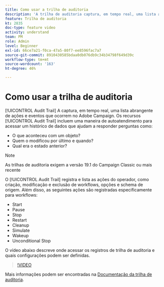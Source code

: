 ```yaml
---
title: Como usar a trilha de auditoria
description: 'A trilha de auditoria captura, em tempo real, uma lista abrangente de ações e eventos que ocorrem no Adobe Campaign. '
feature: Trilha de auditoria
kt: 2835
doc-type: feature video
activity: understand
team: PM
role: Admin
level: Beginner
exl-id: 66ce7a21-f0ca-47a5-80f7-ee8596fac7a7
source-git-commit: 8910430585bdaa0db076db9c34b34798f649d39c
workflow-type: tm+mt
source-wordcount: '163'
ht-degree: 46%

---
```


# Como usar a trilha de auditoria

[!UICONTROL Audit Trail] A captura, em tempo real, uma lista abrangente de ações e eventos que ocorrem no Adobe Campaign. Os recursos [!UICONTROL Audit Trail] incluem uma maneira de autoatendimento para acessar um histórico de dados que ajudam a responder perguntas como:

* O que aconteceu com um objeto?
* Quem o modificou por último e quando?
* Qual era o estado anterior?

>[!NOTE]
>
>As trilhas de auditoria exigem a versão 19.1 do Campaign Classic ou mais recente

O [!UICONTROL Audit Trail] registra e lista as ações do operador, como criação, modificação e exclusão de workflows, opções e schema de origem. Além disso, as seguintes ações são registradas especificamente para workflows:

* Start
* Pause
* Stop
* Restart
* Cleanup
* Simulate
* Wakeup
* Unconditional Stop

O vídeo abaixo descreve onde acessar os registros de trilha de auditoria e quais configurações podem ser definidas.

>[!VIDEO](https://video.tv.adobe.com/v/27425?quality=12)

Mais informações podem ser encontradas na [Documentação da trilha de auditoria](https://experienceleague.adobe.com/docs/campaign-classic/using/monitoring-campaign-classic/production-procedures/audit-trail.html?lang=en).

